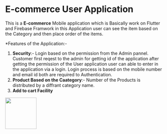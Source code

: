 # E-commerce User Application

This is a **E-commerce** Mobile application which is Basically work on Flutter and Firebase Framwork in this Application user can see the item based on the Category and then place order of the items.

*Features of the Application:- 
  1) **Security**:- Login based on the permission from the Admin pannel. Customer first reqest to the admin for getting id of the application after getting the permission of the User application user can able to enter in the application via a login. Login process is based on the mobile number and email id both are required to Authentication. 
  2) **Product Based on the Caategory**:- Number of the Products is distributed by a diffrant category name. 
  3) **Add to cart Facility**
<img src="[https://your-image-url.type](https://user-images.githubusercontent.com/79891868/196024044-82d2da91-f87e-4b00-a942-344ba0d417ee.png)" width="100" height="100">
